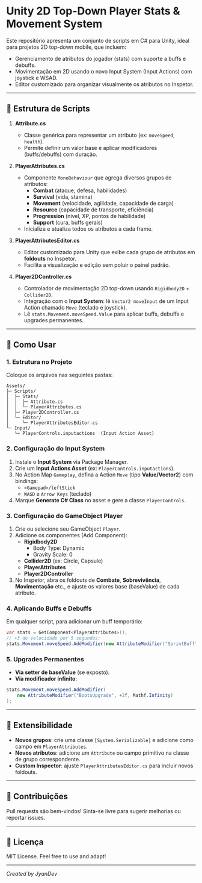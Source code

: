 # Unity 2D Top-Down Player Stats & Movement System

Este repositório apresenta um conjunto de scripts em C# para Unity, ideal para projetos 2D top-down mobile, que incluem:

- Gerenciamento de atributos do jogador (stats) com suporte a buffs e debuffs.
- Movimentação em 2D usando o novo Input System (Input Actions) com joystick e WSAD.
- Editor customizado para organizar visualmente os atributos no Inspetor.

---

## 📂 Estrutura de Scripts

1. **Attribute.cs**

   - Classe genérica para representar um atributo (ex: `moveSpeed`, `health`).
   - Permite definir um valor base e aplicar modificadores (buffs/debuffs) com duração.

2. **PlayerAttributes.cs**

   - Componente `MonoBehaviour` que agrega diversos grupos de atributos:
     - **Combat** (ataque, defesa, habilidades)
     - **Survival** (vida, stamina)
     - **Movement** (velocidade, agilidade, capacidade de carga)
     - **Resource** (capacidade de transporte, eficiência)
     - **Progression** (nível, XP, pontos de habilidade)
     - **Support** (cura, buffs gerais)
   - Inicializa e atualiza todos os atributos a cada frame.

3. **PlayerAttributesEditor.cs**

   - Editor customizado para Unity que exibe cada grupo de atributos em **foldouts** no Inspetor.
   - Facilita a visualização e edição sem poluir o painel padrão.

4. **Player2DController.cs**

   - Controlador de movimentação 2D top-down usando `Rigidbody2D` + `Collider2D`.
   - Integração com o **Input System**: lê `Vector2 moveInput` de um Input Action chamado `Move` (teclado e joystick).
   - Lê `stats.Movement.moveSpeed.Value` para aplicar buffs, debuffs e upgrades permanentes.

---

## 🚀 Como Usar

### 1. Estrutura no Projeto

Coloque os arquivos nas seguintes pastas:

```
Assets/
├─ Scripts/
│  ├─ Stats/
│  │  ├─ Attribute.cs
│  │  └─ PlayerAttributes.cs
│  ├─ Player2DController.cs
│  └─ Editor/
│     └─ PlayerAttributesEditor.cs
└─ Input/
   └─ PlayerControls.inputactions  (Input Action Asset)
```

### 2. Configuração do Input System

1. Instale o **Input System** via Package Manager.
2. Crie um **Input Actions Asset** (ex: `PlayerControls.inputactions`).
3. No Action Map `Gameplay`, defina a Action `Move` (tipo **Value/Vector2**) com bindings:
   - `<Gamepad>/leftStick`
   - `WASD` e `Arrow Keys` (teclado)
4. Marque **Generate C# Class** no asset e gere a classe `PlayerControls`.

### 3. Configuração do GameObject Player

1. Crie ou selecione seu GameObject `Player`.
2. Adicione os componentes (Add Component):
   - **Rigidbody2D**
     - Body Type: Dynamic
     - Gravity Scale: 0
   - **Collider2D** (ex: Circle, Capsule)
   - **PlayerAttributes**
   - **Player2DController**
3. No Inspetor, abra os foldouts de **Combate**, **Sobrevivência**, **Movimentação** etc., e ajuste os valores base (baseValue) de cada atributo.

### 4. Aplicando Buffs e Debuffs

Em qualquer script, para adicionar um buff temporário:

```csharp
var stats = GetComponent<PlayerAttributes>();
// +3 de velocidade por 5 segundos:
stats.Movement.moveSpeed.AddModifier(new AttributeModifier("SprintBuff", +3f, 5f));
```

### 5. Upgrades Permanentes

- **Via setter de baseValue** (se exposto).
- **Via modificador infinito**:

```csharp
stats.Movement.moveSpeed.AddModifier(
    new AttributeModifier("BootsUpgrade", +2f, Mathf.Infinity)
);
```

---

## 🔧 Extensibilidade

- **Novos grupos**: crie uma classe `[System.Serializable]` e adicione como campo em `PlayerAttributes`.
- **Novos atributos**: adicione um `Attribute` ou campo primitivo na classe de grupo correspondente.
- **Custom Inspector**: ajuste `PlayerAttributesEditor.cs` para incluir novos foldouts.

---

## 🤝 Contribuições

Pull requests são bem-vindos! Sinta-se livre para sugerir melhorias ou reportar issues.

---

## 📄 Licença

MIT License. Feel free to use and adapt!



---

*Created by JyanDev*


